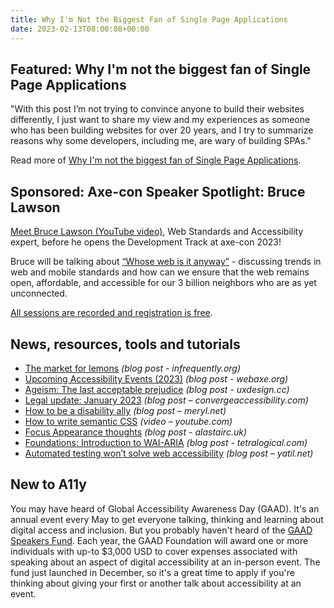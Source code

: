 ```yaml
---
title: Why I'm Not the Biggest Fan of Single Page Applications
date: 2023-02-13T08:00:08+00:00
---
```


## Featured: Why I'm not the biggest fan of Single Page Applications

"With this post I’m not trying to convince anyone to build their websites differently, I just want to share my view and my experiences as someone who has been building websites for over 20 years, and I try to summarize reasons why some developers, including me, are wary of building SPAs."

Read more of [Why I'm not the biggest fan of Single Page Applications](https://www.matuzo.at/blog/2023/single-page-applications-criticism/).

## Sponsored: Axe-con Speaker Spotlight: Bruce Lawson

[Meet Bruce Lawson (YouTube video)](https://www.youtube.com/watch?v=l2Mh-MsrMPQ), Web Standards and Accessibility expert, before he opens the Development Track at axe-con 2023!

Bruce will be talking about [“Whose web is it anyway”](https://www.deque.com/axe-con/sessions/whose-web-is-it-anyway/) - discussing trends in web and mobile standards and how can we ensure that the web remains open, affordable, and accessible for our 3 billion neighbors who are as yet unconnected.

[All sessions are recorded and registration is free](https://hubs.li/Q01yHvyF0).

## News, resources, tools and tutorials

- [The market for lemons](https://infrequently.org/2023/02/the-market-for-lemons/) *(blog post - infrequently.org)*
- [Upcoming Accessibility Events (2023)](http://www.webaxe.org/upcoming-accessibility-events-2023/) *(blog post - webaxe.org)*
- [Ageism: The last acceptable prejudice](https://uxdesign.cc/the-last-acceptable-prejudice-def6e04a6381) *(blog post - uxdesign.cc)*
- [Legal update: January 2023](https://convergeaccessibility.com/2023/02/06/legal-update-january-2023/) *(blog post – convergeaccessibility.com)*
- [How to be a disability ally](https://meryl.net/disability-ally/) *(blog post – meryl.net)*
- [How to write semantic CSS](https://www.youtube.com/watch?v=lWu5zf_S9R4) *(video – youtube.com)*
- [Focus Appearance thoughts](https://alastairc.uk/2023/02/focus-appearance-thoughts/) *(blog post - alastairc.uk)*
- [Foundations: Introduction to WAI-ARIA](https://tetralogical.com/blog/2023/02/10/foundations-wai-aria/) *(blog post - tetralogical.com)*
- [Automated testing won’t solve web accessibility](https://yatil.net/blog/automated-testing-wont-solve-web-accessibility) *(blog post – yatil.net)*

## New to A11y

You may have heard of Global Accessibility Awareness Day (GAAD). It's an annual event every May to get everyone talking, thinking and learning about digital access and inclusion. But you probably haven't heard of the [GAAD Speakers Fund](https://gaad.foundation/speakersfund/). Each year, the GAAD Foundation will award one or more individuals with up-to $3,000 USD to cover expenses associated with speaking about an aspect of digital accessibility at an in-person event. The fund just launched in December, so it's a great time to apply if you're thinking about giving your first or another talk about accessibility at an event.
